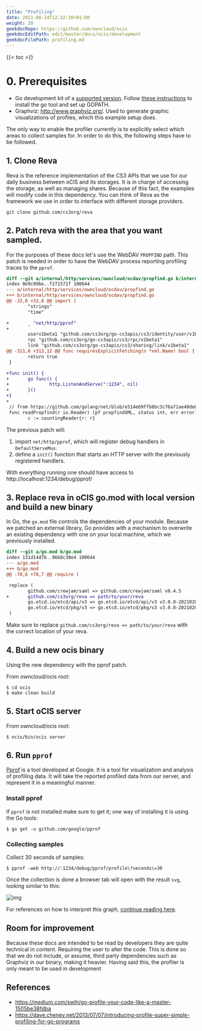 ```yaml
---
title: "Profiling"
date: 2021-08-24T12:32:20+01:00
weight: 20
geekdocRepo: https://github.com/owncloud/ocis
geekdocEditPath: edit/master/docs/ocis/development
geekdocFilePath: profiling.md
---
```


{{< toc >}}

# 0. Prerequisites

- Go development kit of a [supported version](https://golang.org/doc/devel/release.html#policy).
  Follow [these instructions](http://golang.org/doc/code.html) to install the
  go tool and set up GOPATH.
- Graphviz: http://www.graphviz.org/. Used to generate graphic visualizations of profiles, which this example setup does.

The only way to enable the profiler currently is to explicitly select which areas to collect samples for. In order to do this, the following steps have to be followed.

## 1. Clone Reva

Reva is the reference implementation of the CS3 APIs that we use for our daily business between oCIS and its storages. It is in charge of accessing the storage, as well as managing shares. Because of this fact, the examples will modify code in this dependency. You can think of Reva as the framework we use in order to interface with different storage providers.

`git clone github.com/cs3org/reva`

## 2. Patch reva with the area that you want sampled.

For the purposes of these docs let's use the WebDAV `PROPFIND` path. This patch is needed in order to have the WebDAV process reporting profiling traces to the `pprof`.

```diff
diff --git a/internal/http/services/owncloud/ocdav/propfind.go b/internal/http/services/owncloud/ocdav/propfind.go
index 0e9c99be..f271572f 100644
--- a/internal/http/services/owncloud/ocdav/propfind.go
+++ b/internal/http/services/owncloud/ocdav/propfind.go
@@ -32,6 +32,8 @@ import (
        "strings"
        "time"

+       _ "net/http/pprof"
+
        userv1beta1 "github.com/cs3org/go-cs3apis/cs3/identity/user/v1beta1"
        rpc "github.com/cs3org/go-cs3apis/cs3/rpc/v1beta1"
        link "github.com/cs3org/go-cs3apis/cs3/sharing/link/v1beta1"
@@ -311,6 +313,12 @@ func requiresExplicitFetching(n *xml.Name) bool {
        return true
 }

+func init() {
+       go func() {
+               http.ListenAndServe(":1234", nil)
+       }()
+}
+
 // from https://github.com/golang/net/blob/e514e69ffb8bc3c76a71ae40de0118d794855992/webdav/xml.go#L178-L205
 func readPropfind(r io.Reader) (pf propfindXML, status int, err error) {
        c := countingReader{r: r}
```

The previous patch will:

1. import `net/http/pprof`, which will register debug handlers in `DefaultServeMux`.
2. define a `init()` function that starts an HTTP server with the previously registered handlers.

With everything running one should have access to http://localhost:1234/debug/pprof/

## 3. Replace reva in oCIS go.mod with local version and build a new binary

In Go, the `go.mod` file controls the dependencies of your module. Because we patched an external library, Go provides with a mechanism to overwrite an existing dependency with one on your local machine, which we previously installed.

```diff
diff --git a/go.mod b/go.mod
index 131d14d7b..9668c38e4 100644
--- a/go.mod
+++ b/go.mod
@@ -78,6 +78,7 @@ require (

 replace (
        github.com/crewjam/saml => github.com/crewjam/saml v0.4.5
+       github.com/cs3org/reva => path/to/your/reva
        go.etcd.io/etcd/api/v3 => go.etcd.io/etcd/api/v3 v3.0.0-20210204162551-dae29bb719dd
        go.etcd.io/etcd/pkg/v3 => go.etcd.io/etcd/pkg/v3 v3.0.0-20210204162551-dae29bb719dd
 )
```

Make sure to replace `github.com/cs3org/reva => path/to/your/reva` with the correct location of your reva.

## 4. Build a new ocis binary

Using the new dependency with the pprof patch.

From owncloud/ocis root:

```console
$ cd ocis
$ make clean build
```

## 5. Start oCIS server

From owncloud/ocis root:

```console
$ ocis/bin/ocis server
```

## 6. Run `pprof`

[Pprof](https://github.com/google/pprof) is a tool developed at Google. It is a tool for visualization and analysis of profiling data. It will take the reported profiled data from our server, and represent it in a meaningful manner.

### Install pprof

If `pprof` is not installed make sure to get it; one way of installing it is using the Go tools:

```console
$ go get -u github.com/google/pprof
```

### Collecting samples

Collect 30 seconds of samples:

```console
$ pprof -web http://:1234/debug/pprof/profile\?seconds\=30
```

Once the collection is done a browser tab will open with the result `svg`, looking similar to this:

![img](https://i.imgur.com/vo0EbcX.jpg)

For references on how to interpret this graph, [continue reading here](https://github.com/google/pprof/blob/master/doc/README.md#interpreting-the-callgraph).

## Room for improvement

Because these docs are intended to be read by developers they are quite technical in content. Requiring the user to alter the code. This is done so that we do not include, or assume, third party dependencies such as Graphviz in our binary, making it heavier. Having said this, the profiler is only meant to be used in development

## References

- https://medium.com/swlh/go-profile-your-code-like-a-master-1505be38fdba
- https://dave.cheney.net/2013/07/07/introducing-profile-super-simple-profiling-for-go-programs
